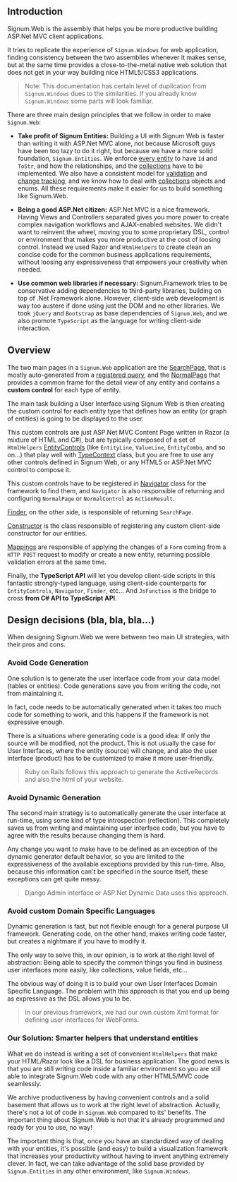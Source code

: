 ## Introduction

Signum.Web is the assembly that helps you be more productive building ASP.Net MVC client applications. 

It tries to replicate the experience of `Signum.Windows` for web application, finding consistency between the two assemblies whenever it makes sense, but at the same time provides a close-to-the-metal native web solution that does not get in your way building nice HTML5/CSS3 applications. 

> Note: This documentation has certain level of duplication from `Signum.Windows` dues to the similarities. If you already know `Signum.Windows` some parts will look familiar.

There are three main design principles that we follow in order to make `Signum.Web`:

* **Take profit of Signum Entities:**  Building a UI with Signum Web is faster than writing it with ASP.Net MVC alone, not because Microsoft guys have been too lazy to do it right, but because we have a more solid foundation, `Signum.Entities`. We enforce [every entity](../Signum.Entities/BaseEntities.md) to have `Id` and `ToStr`, and how the relationships, and the [collections](../Signum.Entities/MList.md) have to be implemented. We also have a consistent model for [validation](../Signum.Entities/Validation.md) and [change tracking](../Signum.Entities/ChangeTracking.md), and we know how to deal with [collections](../Signum.Entities/Lite.md) objects and enums. All these requirements make it easier for us to build something like Signum.Web.

* **Being a good ASP.Net citizen:** ASP.Net MVC is a nice framework. Having Views and Controllers separated gives you more power to create complex navigation workflows and AJAX-enabled websites. We didn't want to reinvent the wheel, moving you to some proprietary DSL, control or environment that makes you more productive at the cost of loosing control. Instead we used Razor and `HtmlHelpers` to create clean an concise code for the common business applications requirements, without loosing any expressiveness that empowers your creativity when needed. 

* **Use common web libraries if necessary:** Signum.Framework tries to be conservative adding dependencies   to third-party libraries, building on top of .Net Framework alone. However, client-side web development is way too austere if done using just the DOM and no other libraries. We took `jQuery` and `Bootstrap` as base dependencies of `Signum.Web`, and we also promote `TypeScript` as the language for writing client-side interaction.  

## Overview

The two main pages in a `Signum.Web` application are the [SearchPage](../Signum/Views/SearchPage.m), that is mostly auto-generated from a [registered query](../Signum.Engine/DynamicQuery/DynamicQueries.md"), and the [NormalPage](../Signum/Views/NormalPage.md) that provides a common frame for the detail view of any entity and contains a **custom control** for each type of entity.  

The main task building a User Interface using Signum Web is then creating the custom control for each entity type that defines how an entity (or graph of entities) is going to be displayed to the user. 

This custom controls are just ASP.Net MVC Content Page written in Razor (a mixture of HTML and C#), but are typically composed of a set of `HtmlHelpers` [EntityControls](EntityControl.md) (like `EntityLine`, `ValueLine`, `EntityCombo`, and so on...) that play well with [TypeContext](TypeContext/TypeContext.md) class, but you are free to use any other controls defined in Signum Web, or any HTML5 or ASP.Net MVC control to compose it.

This custom controls have to be registered in [Navigator](Facades/Navigator.md) class for the framework to find them, and `Navigator` is also responsible of returning and configuring `NormalPage` or `NormalControl` as `ActionResult`.

[Finder](Facadades/Finder.md), on the other side, is responsible of returning `SearchPage`.

[Constructor](Constructor.md) is the class responsible of registering any custom client-side constructor for our entities.

[Mappings](Mappings.md) are responsible of applying the changes of a `Form` coming from a `HTTP POST` request to modify or create a new entity, returning possible validation errors at the same time. 

Finally, the **TypeScript API** will let you develop client-side scripts in this fantastic strongly-typed language, using client-side counterparts for `EntityControls`, `Navigator`, `Finder`, etc... And `JsFunction` is the bridge to cross **from C# API to TypeScript API**. 



## Design decisions (bla, bla, bla...)

When designing Signum.Web we were between two main UI strategies, with their pros and cons. 

### Avoid Code Generation
One solution is to generate the user interface code from your data model (tables or entities). Code generations save you from writing the code, not from maintaining it. 

In fact, code needs to be automatically generated when it takes too much code for something to work, and this happens if the framework is not expressive enough.

There is a situations where generating code is a good idea: If only the source will be modified, not the product. This is not usually the case for User Interfaces, where the entity (source) will change, and also the user interface (product) has to be customized to make it more user-friendly. 

> Ruby on Rails follows this approach to generate the ActiveRecords and also the html of your website. 

### Avoid Dynamic Generation
The second main strategy is to automatically generate the user interface at run-time, using some kind of type introspection (reflection). This completely saves us from writing and maintaining user interface code, but you have to agree with the results because changing them is hard. 

Any change you want to make have to be defined as an exception of the dynamic generator default behavior, so you are limited to the expressiveness of the available exceptions provided by this run-time. Also, because this information can't be specified in the source itself, these exceptions can get quite messy.

> Django Admin interface or ASP.Net Dynamic Data uses this approach. 

### Avoid custom Domain Specific Languages
Dynamic generation is fast, but not flexible enough for a general purpose UI framework. Generating code, on the other hand, makes writing code faster, but creates a nightmare if you have to modify it. 

The only way to solve this, in our opinion, is to work at the right level of abstraction: Being able to specify the common things you find in business user interfaces more easily, like collections, value fields, etc...

The obvious way of doing it is to build your own User Interfaces Domain Specific Language. The problem with this approach is that you end up being as expressive as the DSL allows you to be. 

> In our previous framework, we had our own custom Xml format for defining user interfaces for WebForms.

### Our Solution: Smarter helpers that understand entities
What we do instead is writing a set of convenient `HtmlHelpers` that make your HTML/Razor look like a DSL for business application. The good news is that you are still writing code inside a familiar environment so you are still able to integrate Signum.Web code with any other HTML5/MVC code seamlessly. 

We archive productiveness by having convenient controls and a solid basement that allows us to work at the right level of abstraction. Actually, there's not a lot of code in `Signum.Web` compared to its' benefits. The important thing about Signum.Web is not that it's already programmed and ready for you to use, no way! 

The important thing is that, once you have an standardized way of dealing with your entities, it's possible (and easy) to build a visualization framework that increases your productivity without having to invent anything extremely clever. In fact, we can take advantage of the solid base provided by `Signum.Entities` in any other environment, like `Signum.Windows`.


